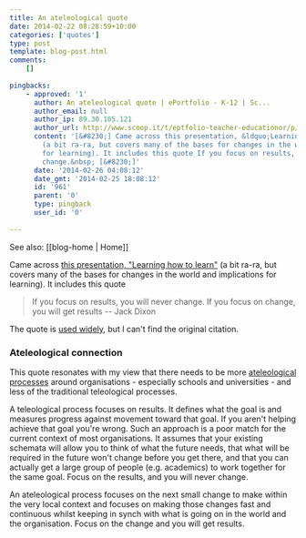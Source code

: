 ```yaml
---
title: An ateleological quote
date: 2014-02-22 08:28:59+10:00
categories: ['quotes']
type: post
template: blog-post.html
comments:
    []
    
pingbacks:
    - approved: '1'
      author: An ateleological quote | ePortfolio - K-12 | Sc...
      author_email: null
      author_ip: 89.30.105.121
      author_url: http://www.scoop.it/t/eptfolio-teacher-educationor/p/4016599274/2014/02/25/an-ateleological-quote
      content: '[&#8230;] Came across this presentation, &ldquo;Learning how to learn&rdquo;
        (a bit ra-ra, but covers many of the bases for changes in the world and implications
        for learning). It includes this quote If you focus on results, you will never
        change.&nbsp; [&#8230;]'
      date: '2014-02-26 04:08:12'
      date_gmt: '2014-02-25 18:08:12'
      id: '961'
      parent: '0'
      type: pingback
      user_id: '0'
    
---
```


See also: [[blog-home | Home]]

Came across [this presentation, "Learning how to learn"](http://www.slideshare.net/langwitches/learning-how2learn-change-rethinkamplify) (a bit ra-ra, but covers many of the bases for changes in the world and implications for learning). It includes this quote

> If you focus on results, you will never change. If you focus on change, you will get results -- Jack Dixon

The quote is [used widely](https://www.google.com/search?q=%22If+you+focus+on+results%2C+you+will+never+change.+If+you+focus+on+change%2C+you+will+get+results.%22&btnG=Search+Books&tbm=bks&tbo=1), but I can't find the original citation.

### Ateleological connection

This quote resonates with my view that there needs to be more [ateleological processes](/blog2/2009/05/25/teleological-and-ateleological-processes/) around organisations - especially schools and universities - and less of the traditional teleological processes.

A teleological process focuses on results. It defines what the goal is and measures progress against movement toward that goal. If you aren't helping achieve that goal you're wrong. Such an approach is a poor match for the current context of most organisations. It assumes that your existing schemata will allow you to think of what the future needs, that what will be required in the future won't change before you get there, and that you can actually get a large group of people (e.g. academics) to work together for the same goal. Focus on the results, and you will never change.

An ateleological process focuses on the next small change to make within the very local context and focuses on making those changes fast and continuous whilst keeping in synch with what is going on in the world and the organisation. Focus on the change and you will get results.